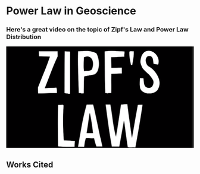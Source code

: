 # Power Law in Geoscience

### Here's a great video on the topic of Zipf's Law and Power Law Distribution
[![Zipf's Mystery; Vsauce](zlimg.png)](https://www.youtube.com/watch?v=fCn8zs912OE)

## Works Cited
